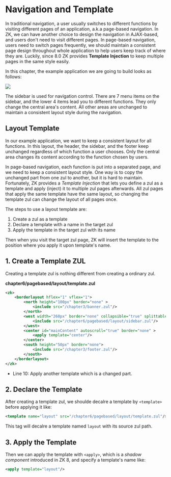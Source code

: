 # Navigation and Template

In traditional navigation, a user usually switches to different
functions by visiting different pages of an application, a.k.a
page-based navigation. In ZK, we can have another choice to design the
navigation in AJAX-based, and users don't need to visit different
pages. In page-based navigation, users need to switch pages frequently,
we should maintain a consistent page design throughout whole application
to help users keep track of where they are. Luckily, since 8.0 ZK provides **Template Injection** to keep multiple pages in the same style easily.


In this chapter, the example application we are going to build looks as follows:

![]({{site.baseurl}}/zk_essentials/images/ze-ch7-ajax-based.png)

The sidebar is used for navigation control. There are 7 menu items on the sidebar, and the lower 4 items lead you to different functions. They only change the central area's content. All other areas are unchanged to maintain a consistent layout style during the navigation.


## Layout Template

In our example application, we want to keep a consistent layout for all functions. In this layout, the header, the sidebar, and
the footer keep unchanged regardless of which function a user chooses. Only the central area changes its content according to the function chosen by users.

In page-based navigation, each function is put into a separated page, and we need to keep a consistent layout style. One way is to copy the unchanged part from one zul to another, but it is hard to maintain. Fortunately, ZK provides a *Template Injection* that lets you define a zul as a template and apply (inject) it to multiple zul pages afterwards. All zul pages that apply the same template  have the same layout, so changing the template zul can change the layout of all pages once.

The steps to use a layout template are:

1. Create a zul as a template
2. Declare a template with a name in the target zul
3. Apply the template in the target zul with its name

Then when you visit the target zul page, ZK will insert the template to the position where you apply it upon template's name.

## 1. Create a Template ZUL

Creating a template zul is nothing different from creating a ordinary zul.

**chapter6/pagebased/layout/template.zul**

```xml
<zk>
	<borderlayout hflex="1" vflex="1">
		<north height="100px" border="none" >
			<include src="/chapter3/banner.zul"/>
		</north>
		<west width="260px" border="none" collapsible="true" splittable="true" minsize="300">
			<include src="/chapter6/pagebased/layout/sidebar.zul"/>
		</west>
		<center id="mainContent" autoscroll="true" border="none" >
			<apply template="center"/>
		</center>
		<south height="50px" border="none">
			<include src="/chapter3/footer.zul"/>
		</south>
	</borderlayout>
</zk>
```

-   Line 10: Apply another template which is a changed part.


## 2. Declare the Template

After creating a template zul, we shoulde decalre a template by `<template>` before applying it like:

```xml
<template name="layout" src="/chapter6/pagebased/layout/template.zul"/>
```

This tag will decalre a template named `layout` with its source zul path.

## 3. Apply the Template

Then we can apply the template with `<apply>`, which is a *shadow component* introduced in ZK 8, and specify a template's name like:

```xml
<apply template="layout"/>
```








